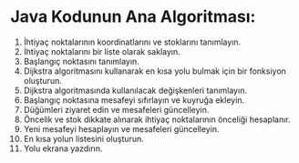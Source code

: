 # Java Kodunun Ana Algoritması:
1. İhtiyaç noktalarının koordinatlarını ve stoklarını tanımlayın.
2. İhtiyaç noktalarını bir liste olarak saklayın.
3. Başlangıç noktasını tanımlayın.
4. Dijkstra algoritmasını kullanarak en kısa yolu bulmak için bir fonksiyon oluşturun.
5. Dijkstra algoritmasında kullanılacak değişkenleri tanımlayın.
6. Başlangıç noktasına mesafeyi sıfırlayın ve kuyruğa ekleyin.
7. Düğümleri ziyaret edin ve mesafeleri güncelleyin.
8. Öncelik ve stok dikkate alınarak ihtiyaç noktalarının önceliği hesaplanır.
9. Yeni mesafeyi hesaplayın ve mesafeleri güncelleyin.
10. En kısa yolun listesini oluşturun.
11. Yolu ekrana yazdırın.

